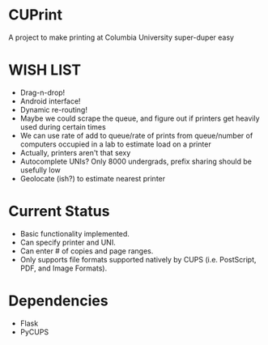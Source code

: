 # CUPrint

A project to make printing at Columbia University super-duper easy

# WISH LIST

 - Drag-n-drop!
 - Android interface!
 - Dynamic re-routing!
 - Maybe we could scrape the queue, and figure out if printers get heavily used during certain times
 - We can use rate of add to queue/rate of prints from queue/number of computers occupied in a lab to estimate load on a printer
 - Actually, printers aren't that sexy
 - Autocomplete UNIs? Only 8000 undergrads, prefix sharing should be usefully low
 - Geolocate (ish?) to estimate nearest printer

# Current Status

 - Basic functionality implemented. 
 - Can specify printer and UNI.
 - Can enter # of copies and page ranges.
 - Only supports file formats supported natively by CUPS 
   (i.e. PostScript, PDF, and Image Formats).

# Dependencies
 - Flask
 - PyCUPS
